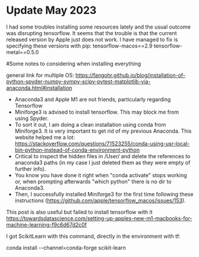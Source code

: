 # Update May 2023

I had some troubles installing some resources lately and the usual outcome was disrupting tensorflow. It seems that the trouble is that the current released version by Apple just does not work. I have managed to fix is specifying these versions with pip:
tensorflow-macos==2.9
tensorflow-metal==0.5.0

#Some notes to considering when installing everything

general link for multiple OS: https://fangohr.github.io/blog/installation-of-python-spyder-numpy-sympy-scipy-pytest-matplotlib-via-anaconda.html#installation

 - Anaconda3 and Apple M1 are not friends, particularly regarding Tensorflow
 - Miniforge3 is advised to install tensorflow. This may block me from using Spyder.
 - To sort it out, I am doing a clean installation using conda from Miniforge3. It is very important to get rid of my previous Anaconda. This website helped me a lot: https://stackoverflow.com/questions/71523255/conda-using-usr-local-bin-python-instead-of-conda-environment-python
 - Critical to inspect the hidden files in /User/ and delete the references to anaconda3 paths (in my case I just deleted them as they were empty of further info).
 - You know you have done it right when "conda activate" stops working or, when prompting afterwards "which python" there is no dir to Anaconda3.
 - Then, I successfully installed Miniforge3 for the first time following these instructions (https://github.com/apple/tensorflow_macos/issues/153).

This post is also useful but failed to install tensorflow with it https://towardsdatascience.com/setting-up-apples-new-m1-macbooks-for-machine-learning-f9c6d67d2c0f


I got ScikitLearn with this command, directly in the environment with tf:

conda install --channel=conda-forge scikit-learn



